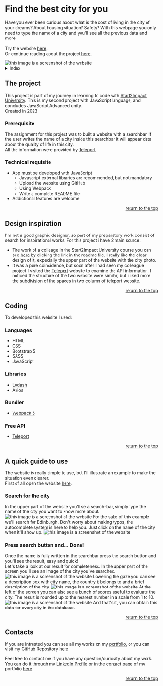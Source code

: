 <a id="top"></a>

# Find the best city for you
Have you ever been curious about what is the cost of living in the city of your dreams? About housing situation? Safety? With this webpage you only need to type the name of a city and you'll see all the previous data and more.
<br>
<br>
Try the website <a href= "https://find-your-dream-city.netlify.app">here</a>.
<br>
Or continue reading about the project <a href= "#the-project">here</a>.

<img src="src/assets/img/project-screenshot.png" alt="this image is a screenshot of the website">

<details>
    <summary>Index</summary>
    <ol>
        <li>
            <a href="#the-project">The Project</a>
            <ul>
                <li><a href="#prerequisite">Prerequisite</a></li>
                <li><a href="#technical-requisite">Technical requisite</a></li>
            </ul>
        </li>
        <!-- -->
        <li>
            <a href="#design-inspiration">Design inspiration</a>
        </li>
        <!--  -->
        <li>
            <a href="#coding">Coding</a>
            <ul>
                <li><a href="#languages">Languages</a></li>
                <li><a href="#libraries">Libraries</a></li>
                <li><a href="#bundler">Bundler</a></li>
                <li><a href="#free-api">Free API</a></li>
            </ul>
        </li>
        <!-- -->
        <li>
            <a href="#a-quick-guide-to-use">A quick guide to use</a>
            <ul>
                <li><a href="#search-for-the-city">Search for the city</a></li>
                <li><a href="#press-search-button-and-done">Press search button and... Done!</a></li>
            </ul>
        </li>
        <!--  -->
        <li><a href="#contacts">Contacts</a></li>
    </ol>
</details>



## The project
This project is part of my journey in learning to code with [Start2Impact University](https://www.start2impact.it). This is my second project with JavaScript language, and concludes JavaScript Advanced unity.
<br>
Created in 2023

### Prerequisite
The assignment for this project was to built a website with a searchbar. If the user writes the name of a city inside this searchbar it will appear data about the quality of life in this city.
<br>
All the information were provided by [Teleport](https://developers.teleport.org/api/)

### Technical requisite 
- App must be developed with JavaScript
    - Javascript external libraries are recommended, but not mandatory
    - Upload the website using GitHub
    - Using Webpack
    - Write a complete README file
- Addictional features are welcome
<p align="right"><a href="#top">return to the top</a></p>


## Design inspiration 
I'm not a good graphic designer, so part of my preparatory work consist of search for inspirational works. For this project i have 2 main source:
- The work of a colleage in the Start2Impact University course you can see [here](https://github.com/cristopherturazza/S2I-JS-Advanced/tree/main#best-cities-to-live-house_with_garden) by clicking the link in the readme file. I really like the clear design of it, expecially the upper part of the website with the city photo.
- It was a pure coincidence, but soon after I had seen my colleague project I visited the [Teleport](https://developers.teleport.org/api/) website to examine the API information. I noticed the structure of the two website were similar, but i liked more the subdivision of the spaces in two column of teleport website.

<p align="right"><a href="#top">return to the top</a></p>


## Coding
To developed this website I used:

### Languages
- HTML
- CSS
- Bootstrap 5
- SASS
- JavaScript

### Libraries
* [Lodash](https://lodash.com/docs/4.17.15#get)
* [Axios](https://axios-http.com/)

### Bundler
* [Webpack 5](https://webpack.js.org/)

### Free API
* [Teleport](https://developers.teleport.org/api/)

<p align="right"><a href="#top">return to the top</a></p>


## A quick guide to use
The website is really simple to use, but I'll illustrate an example to make the situation even clearer.<br>
First of all open the website [here](https://find-your-dream-city.netlify.app).

### Search for the city
In the upper part of the website you'll se a search-bar, simply type the name of the city you want to know more about.
<img src="src/assets/img/search-bar-screenshot.png" alt="this image is a screenshot of the website">
For the sake of this example we'll search for Edinburgh.
Don't worry about making typos, the autocomplete system is here to help you. Just click on the name of the city when it'll show up.
<img src="src/assets/img/searching-edinburgh.png" alt="this image is a screenshot of the website">

### Press search button and... Done!
Once the name is fully written in the searchbar press the search button and you'll see the result, easy and quick!
<br>
Let's take a look at our result for completeness.
In the upper part of the screen you'll see an image of the city you've searched.
<img src="src/assets/img/city-image-screenshot.png" alt="this image is a screenshot of the website">
Lowering the gaze you can see a description box with city name, the country it belongs to and a brief description of the city.
<img src="src/assets/img/city-description-screenshot.png" alt="this image is a screenshot of the website">
At the left of the screen you can also see a bunch of scores useful to evaluate the city. The result is rounded up to the nearest number in a scale from 1 to 10.
<img src="src/assets/img/city-scores-screenshot.png" alt="this image is a screenshot of the website">
And that's it, you can obtain this data for every city in the database.

<p align="right"><a href="#top">return to the top</a></p>


## Contacts
If you are intrested you can see all my works on my <a href= "https://francesca-pizzighini.github.io/Portfolio/projects.html">portfolio</a>, or you can visit my GitHub Repository [here](https://github.com/francesca-pizzighini)

Feel free to contact me if you have any question/curiosity about my work. You can do it through my <a href= "https://www.linkedin.com/in/francesca-pizzighini-20b4061b0">LinkedIn Profile</a> or in the contact page of my portfolio [here](https://francesca-pizzighini.github.io/Portfolio/contacts.html)

<p align="right"><a href="#top">return to the top</a></p>
